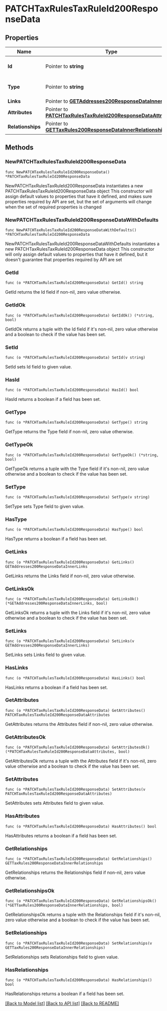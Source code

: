 # PATCHTaxRulesTaxRuleId200ResponseData

## Properties

Name | Type | Description | Notes
------------ | ------------- | ------------- | -------------
**Id** | Pointer to **string** | The resource&#39;s id | [optional] 
**Type** | Pointer to **string** | The resource&#39;s type | [optional] [default to "tax_rules"]
**Links** | Pointer to [**GETAddresses200ResponseDataInnerLinks**](GETAddresses200ResponseDataInnerLinks.md) |  | [optional] 
**Attributes** | Pointer to [**PATCHTaxRulesTaxRuleId200ResponseDataAttributes**](PATCHTaxRulesTaxRuleId200ResponseDataAttributes.md) |  | [optional] 
**Relationships** | Pointer to [**GETTaxRules200ResponseDataInnerRelationships**](GETTaxRules200ResponseDataInnerRelationships.md) |  | [optional] 

## Methods

### NewPATCHTaxRulesTaxRuleId200ResponseData

`func NewPATCHTaxRulesTaxRuleId200ResponseData() *PATCHTaxRulesTaxRuleId200ResponseData`

NewPATCHTaxRulesTaxRuleId200ResponseData instantiates a new PATCHTaxRulesTaxRuleId200ResponseData object
This constructor will assign default values to properties that have it defined,
and makes sure properties required by API are set, but the set of arguments
will change when the set of required properties is changed

### NewPATCHTaxRulesTaxRuleId200ResponseDataWithDefaults

`func NewPATCHTaxRulesTaxRuleId200ResponseDataWithDefaults() *PATCHTaxRulesTaxRuleId200ResponseData`

NewPATCHTaxRulesTaxRuleId200ResponseDataWithDefaults instantiates a new PATCHTaxRulesTaxRuleId200ResponseData object
This constructor will only assign default values to properties that have it defined,
but it doesn't guarantee that properties required by API are set

### GetId

`func (o *PATCHTaxRulesTaxRuleId200ResponseData) GetId() string`

GetId returns the Id field if non-nil, zero value otherwise.

### GetIdOk

`func (o *PATCHTaxRulesTaxRuleId200ResponseData) GetIdOk() (*string, bool)`

GetIdOk returns a tuple with the Id field if it's non-nil, zero value otherwise
and a boolean to check if the value has been set.

### SetId

`func (o *PATCHTaxRulesTaxRuleId200ResponseData) SetId(v string)`

SetId sets Id field to given value.

### HasId

`func (o *PATCHTaxRulesTaxRuleId200ResponseData) HasId() bool`

HasId returns a boolean if a field has been set.

### GetType

`func (o *PATCHTaxRulesTaxRuleId200ResponseData) GetType() string`

GetType returns the Type field if non-nil, zero value otherwise.

### GetTypeOk

`func (o *PATCHTaxRulesTaxRuleId200ResponseData) GetTypeOk() (*string, bool)`

GetTypeOk returns a tuple with the Type field if it's non-nil, zero value otherwise
and a boolean to check if the value has been set.

### SetType

`func (o *PATCHTaxRulesTaxRuleId200ResponseData) SetType(v string)`

SetType sets Type field to given value.

### HasType

`func (o *PATCHTaxRulesTaxRuleId200ResponseData) HasType() bool`

HasType returns a boolean if a field has been set.

### GetLinks

`func (o *PATCHTaxRulesTaxRuleId200ResponseData) GetLinks() GETAddresses200ResponseDataInnerLinks`

GetLinks returns the Links field if non-nil, zero value otherwise.

### GetLinksOk

`func (o *PATCHTaxRulesTaxRuleId200ResponseData) GetLinksOk() (*GETAddresses200ResponseDataInnerLinks, bool)`

GetLinksOk returns a tuple with the Links field if it's non-nil, zero value otherwise
and a boolean to check if the value has been set.

### SetLinks

`func (o *PATCHTaxRulesTaxRuleId200ResponseData) SetLinks(v GETAddresses200ResponseDataInnerLinks)`

SetLinks sets Links field to given value.

### HasLinks

`func (o *PATCHTaxRulesTaxRuleId200ResponseData) HasLinks() bool`

HasLinks returns a boolean if a field has been set.

### GetAttributes

`func (o *PATCHTaxRulesTaxRuleId200ResponseData) GetAttributes() PATCHTaxRulesTaxRuleId200ResponseDataAttributes`

GetAttributes returns the Attributes field if non-nil, zero value otherwise.

### GetAttributesOk

`func (o *PATCHTaxRulesTaxRuleId200ResponseData) GetAttributesOk() (*PATCHTaxRulesTaxRuleId200ResponseDataAttributes, bool)`

GetAttributesOk returns a tuple with the Attributes field if it's non-nil, zero value otherwise
and a boolean to check if the value has been set.

### SetAttributes

`func (o *PATCHTaxRulesTaxRuleId200ResponseData) SetAttributes(v PATCHTaxRulesTaxRuleId200ResponseDataAttributes)`

SetAttributes sets Attributes field to given value.

### HasAttributes

`func (o *PATCHTaxRulesTaxRuleId200ResponseData) HasAttributes() bool`

HasAttributes returns a boolean if a field has been set.

### GetRelationships

`func (o *PATCHTaxRulesTaxRuleId200ResponseData) GetRelationships() GETTaxRules200ResponseDataInnerRelationships`

GetRelationships returns the Relationships field if non-nil, zero value otherwise.

### GetRelationshipsOk

`func (o *PATCHTaxRulesTaxRuleId200ResponseData) GetRelationshipsOk() (*GETTaxRules200ResponseDataInnerRelationships, bool)`

GetRelationshipsOk returns a tuple with the Relationships field if it's non-nil, zero value otherwise
and a boolean to check if the value has been set.

### SetRelationships

`func (o *PATCHTaxRulesTaxRuleId200ResponseData) SetRelationships(v GETTaxRules200ResponseDataInnerRelationships)`

SetRelationships sets Relationships field to given value.

### HasRelationships

`func (o *PATCHTaxRulesTaxRuleId200ResponseData) HasRelationships() bool`

HasRelationships returns a boolean if a field has been set.


[[Back to Model list]](../README.md#documentation-for-models) [[Back to API list]](../README.md#documentation-for-api-endpoints) [[Back to README]](../README.md)


